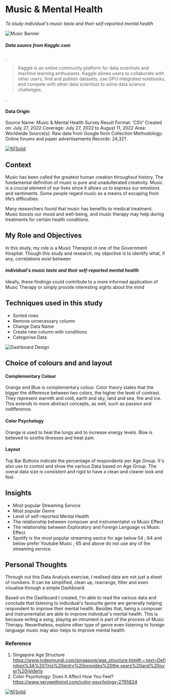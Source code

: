 # Music & Mental Health
 _To study individual's music taste and their self-reported mental health_

![Music Banner](https://mainstaymusictherapy.files.wordpress.com/2022/02/aqua-background-store-header.png)

##### Data source from _Kaggle.com_ 
.

>
>Kaggle is an online community platform for data scientists and machine learning enthusiasts. Kaggle allows users to collaborate with other users, find and publish datasets, use GPU integrated notebooks, and compete with other data scientists to solve data science challenges.

.
#### Data Origin
Source Name:		Music & Mental Health Survey Result
Format:		‘CSV’
Created on:		July 27, 2022
Coverage:		July 27, 2022 to August 11, 2022
Area:   Worldwide
Source(s):		Raw data from Google form
Collection Methodology:     Online forums and paper advertisements
Records:		24,321
.


[![N|Solid](https://imgur.com/h8JYpQ7.jpg)](https://www.kaggle.com/datasets/catherinerasgaitis/mxmh-survey-results)  

## Context
Music has been called the greatest human creation throughout history. The fundamental definition of music is pure and unadulterated creativity. Music is a crucial element of our lives since it allows us to express our emotions and sentiments. Some people regard music as a means of escaping from life’s difficulties.

Many researchers found that music has benefits to medical treatment. Music boosts our mood and well-being, and music therapy may help during treatments for certain health conditions.

## My Role and Objectives 

In this study, my role is a Music Therapist in one of the Government Hospital. Though this study and research, my objective is to identify what, if any, correlations exist between

####  _individual's music taste and their self-reported mental health_


Ideally, these findings could contribute to a more informed application of Music Therapy or simply provide interesting sights about the mind
## Techniques used in this study

- Sorted rows
- Remove unnecessary column
- Change Data Name
- Create new column with conditions
- Categorise Data

![Dashboard Design](https://imgur.com/de7TlCZ.jpg)

## Choice of colours and and layout

#### Complementary Colour

 Orange and Blue is complementary colour. Color theory states that the bigger the difference between two colors, the higher the level of contrast. They represent warmth and cold, earth and sky, land and sea, fire and ice. This extends to more abstract concepts, as well, such as passion and indifference.

#### Color Psychology
Orange is used to heal the lungs and to increase energy levels. Blue is believed to soothe illnesses and treat pain.

#### Layout
Top Bar Buttons indicate the percentage of respondents per Age Group. It's also use to control and show the various Data based on Age Group. The overal data size is consistent and rigid to have a clean and clearer look and feel.


## Insights

- Most popular Streaming Service
- Most popular Genre
- Level of self-reported Mental Health
- The relationship between composer and instrumentalist vs Music Effect
- The relationship between Exploratory and Foreign Language vs Music Effect
- Spotify is the most popular streaming sevice for age below 54 ; 64 and below prefer Youtube Music ; 65 and above do not use any of the streaming service.

## Personal Thoughts
Through out this Data Analysis exercise, I realised data are not just a sheet of numbers. It can be simplified, clean up, rearrange, filter and even visualise through a simple Dashboard.

Based on the Dashboard I created, I'm able to read the various data and conclude that listening to individual's favourite genre are generally helping respondent to improve their mental health. Besides that, being a composer and instrumentalist are able to improve individual's mental health. This is because writng a song, playing an intrument is part of the process of Music Therapy. Nevertheless, explore other type of genre even listening to foreign language music may also helps to improve mental health.




### Reference
1. Singapore Age Structure 
https://www.indexmundi.com/singapore/age_structure.html#:~:text=Definition%3A%20This%20entry%20provides%20the,years%20and%20over%20(elderly
2. Color Psychology: Does It Affect How You Feel?
https://www.verywellmind.com/color-psychology-2795824




[![N|Solid](https://imgur.com/fPoq1nV.jpg)](https://www.linkedin.com/in/mokko-tan-3222b91b4/)  
